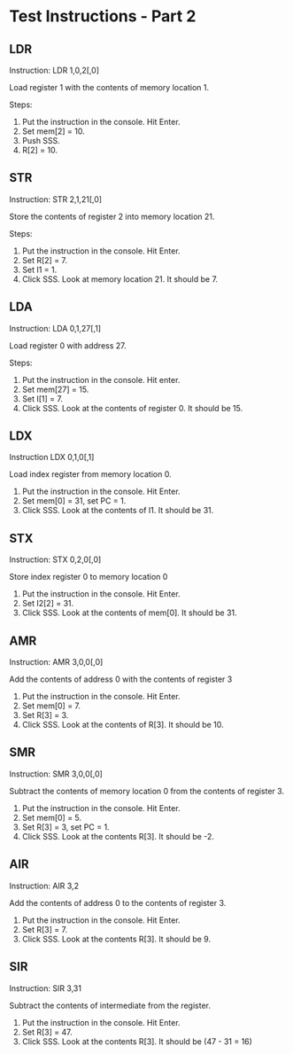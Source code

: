 # Test Instructions - Part 2

## LDR

Instruction: LDR 1,0,2[,0]

Load register 1 with the contents of memory location 1. 

Steps:

1. Put the instruction in the console. Hit Enter. 
2. Set mem[2] = 10.
3. Push SSS.
4. R[2] = 10. 

## STR

Instruction: STR 2,1,21[,0]

Store the contents of register 2 into memory location 21.

Steps: 

1. Put the instruction in the console. Hit Enter.  
2. Set R[2] = 7.
3. Set I1 = 1. 
4. Click SSS. Look at memory location 21. It should be 7. 

## LDA

Instruction: LDA 0,1,27[,1]

Load register 0 with address 27. 

Steps:

1. Put the instruction in the console. Hit enter. 
2. Set mem[27] = 15.
3. Set I[1] = 7.
4. Click SSS. Look at the contents of register 0. It should be 15.

## LDX

Instruction LDX 0,1,0[,1]

Load index register from memory location 0.

1. Put the instruction in the console. Hit Enter.
2. Set mem[0] = 31, set PC = 1.  
3. Click SSS. Look at the contents of I1. It should be 31. 

## STX

Instruction: STX 0,2,0[,0]

Store index register 0 to memory location 0

1. Put the instruction in the console. Hit Enter.
2. Set I2[2] = 31.
3. Click SSS. Look at the contents of mem[0]. It should be 31. 

## AMR

Instruction: AMR 3,0,0[,0]

Add the contents of address 0 with the contents of register 3

1. Put the instruction in the console. Hit Enter. 
2. Set mem[0] = 7. 
3. Set R[3] = 3.
4. Click SSS. Look at the contents of R[3]. It should be 10. 

## SMR

Instruction: SMR 3,0,0[,0]

Subtract the contents of memory location 0 from the contents of register 3. 

1. Put the instruction in the console. Hit Enter. 
2. Set mem[0] = 5. 
3. Set R[3] = 3, set PC = 1.
4. Click SSS. Look at the contents R[3]. It should be -2. 

## AIR

Instruction: AIR 3,2

Add the contents of address 0 to the contents of register 3. 

1. Put the instruction in the console. Hit Enter.  
2. Set R[3] = 7. 
3. Click SSS. Look at the contents R[3]. It should be 9. 

## SIR

Instruction: SIR 3,31

Subtract the contents of intermediate from the register.

1. Put the instruction in the console. Hit Enter.  
2. Set R[3] = 47.
3. Click SSS. Look at the contents R[3]. It should be (47 - 31 = 16)